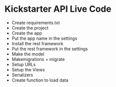 # Kickstarter API Live Code

* Create requirements.txt
* Create the project
* Create the app
* Put the app name in the settings
* Install the rest framework
* Put the rest framework in the settings
* Make the model
* Makemigrations + migrate
* Setup URLs
* Setup the Views 
* Serializers 
* Create function to load data